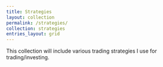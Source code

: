 ```yaml
---
title: Strategies
layout: collection
permalink: /strategies/
collection: strategies
entries_layout: grid
---
```


This collection will include various trading strategies I use for trading/investing.
